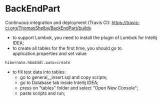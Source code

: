 # BackEndPart
 Continuous integration and deployment (Travis CI):
https://travis-ci.org/ThomasShelby/BackEndPart/builds
* to support Lombok, you need to install the plugin of Lombok for Intellij IDEA;
* to create all tables for the first time, you should go to application.properties and set value 
```
hibernate.hbm2ddl.auto=create
```
* to fill test data into tables:
    - go to general__insert.sql and copy scripts;
    - go to Database tab inside Intellij IDEA;
    - press on "tables" folder and select "Open New Console";
    - paste scripts and run; 